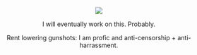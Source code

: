 <p align="center">
  <img src="https://i.postimg.cc/zv8cTkYc/koakc.png" />
<p align="center">
  I will eventually work on this. Probably.

  <p align="center">
    Rent lowering gunshots: I am profic and anti-censorship + anti-harrassment.
<!--
**radicalmat/radicalmat** is a ✨ _special_ ✨ repository because its `README.md` (this file) appears on your GitHub profile.

Here are some ideas to get you started:

- 🔭 I’m currently working on ...
- 🌱 I’m currently learning ...
- 👯 I’m looking to collaborate on ...
- 🤔 I’m looking for help with ...
- 💬 Ask me about ...
- 📫 How to reach me: ...
- 😄 Pronouns: ...
- ⚡ Fun fact: ...
-->
